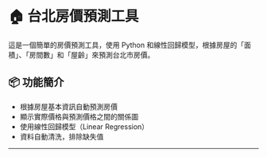 # 🏠 台北房價預測工具

這是一個簡單的房價預測工具，使用 Python 和線性回歸模型，根據房屋的「面積」、「房間數」和「屋齡」來預測台北市房價。

## 📦 功能簡介

- 根據房屋基本資訊自動預測房價
- 顯示實際價格與預測價格之間的關係圖
- 使用線性回歸模型（Linear Regression）
- 資料自動清洗，排除缺失值

---
